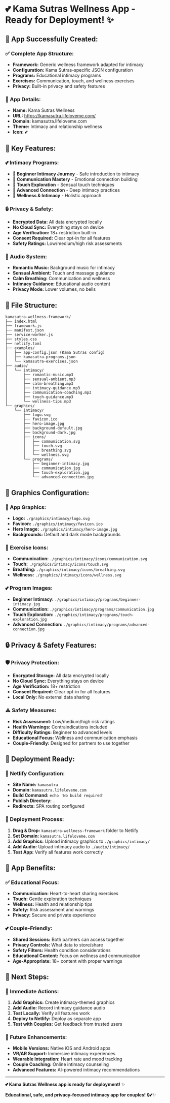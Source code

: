 # 💕 **Kama Sutras Wellness App - Ready for Deployment!** ✨

## 🚀 **App Successfully Created:**

### **✅ Complete App Structure:**
- **Framework:** Generic wellness framework adapted for intimacy
- **Configuration:** Kama Sutras-specific JSON configuration
- **Programs:** Educational intimacy programs
- **Exercises:** Communication, touch, and wellness exercises
- **Privacy:** Built-in privacy and safety features

### **📱 App Details:**
- **Name:** Kama Sutras Wellness
- **URL:** https://kamasutra.lifeloveme.com/
- **Domain:** kamasutra.lifeloveme.com
- **Theme:** Intimacy and relationship wellness
- **Icon:** 💕

## 🎯 **Key Features:**

### **💕 Intimacy Programs:**
- **🌱 Beginner Intimacy Journey** - Safe introduction to intimacy
- **💬 Communication Mastery** - Emotional connection building
- **🤲 Touch Exploration** - Sensual touch techniques
- **💫 Advanced Connection** - Deep intimacy practices
- **🌿 Wellness & Intimacy** - Holistic approach

### **🔒 Privacy & Safety:**
- **Encrypted Data:** All data encrypted locally
- **No Cloud Sync:** Everything stays on device
- **Age Verification:** 18+ restriction built-in
- **Consent Required:** Clear opt-in for all features
- **Safety Ratings:** Low/medium/high risk assessments

### **🎵 Audio System:**
- **Romantic Music:** Background music for intimacy
- **Sensual Ambient:** Touch and massage guidance
- **Calm Breathing:** Communication and wellness
- **Intimacy Guidance:** Educational audio content
- **Privacy Mode:** Lower volumes, no bells

## 📁 **File Structure:**

```
kamasutra-wellness-framework/
├── index.html
├── framework.js
├── manifest.json
├── service-worker.js
├── styles.css
├── netlify.toml
├── examples/
│   ├── app-config.json (Kama Sutras config)
│   ├── kamasutra-programs.json
│   └── kamasutra-exercises.json
├── audio/
│   └── intimacy/
│       ├── romantic-music.mp3
│       ├── sensual-ambient.mp3
│       ├── calm-breathing.mp3
│       ├── intimacy-guidance.mp3
│       ├── communication-coaching.mp3
│       ├── touch-guidance.mp3
│       └── wellness-tips.mp3
└── graphics/
    └── intimacy/
        ├── logo.svg
        ├── favicon.ico
        ├── hero-image.jpg
        ├── background-default.jpg
        ├── background-dark.jpg
        ├── icons/
        │   ├── communication.svg
        │   ├── touch.svg
        │   ├── breathing.svg
        │   └── wellness.svg
        └── programs/
            ├── beginner-intimacy.jpg
            ├── communication.jpg
            ├── touch-exploration.jpg
            └── advanced-connection.jpg
```

## 🎨 **Graphics Configuration:**

### **📱 App Graphics:**
- **Logo:** `./graphics/intimacy/logo.svg`
- **Favicon:** `./graphics/intimacy/favicon.ico`
- **Hero Image:** `./graphics/intimacy/hero-image.jpg`
- **Backgrounds:** Default and dark mode backgrounds

### **🎯 Exercise Icons:**
- **Communication:** `./graphics/intimacy/icons/communication.svg`
- **Touch:** `./graphics/intimacy/icons/touch.svg`
- **Breathing:** `./graphics/intimacy/icons/breathing.svg`
- **Wellness:** `./graphics/intimacy/icons/wellness.svg`

### **💕 Program Images:**
- **Beginner Intimacy:** `./graphics/intimacy/programs/beginner-intimacy.jpg`
- **Communication:** `./graphics/intimacy/programs/communication.jpg`
- **Touch Exploration:** `./graphics/intimacy/programs/touch-exploration.jpg`
- **Advanced Connection:** `./graphics/intimacy/programs/advanced-connection.jpg`

## 🔒 **Privacy & Safety Features:**

### **🛡️ Privacy Protection:**
- **Encrypted Storage:** All data encrypted locally
- **No Cloud Sync:** Everything stays on device
- **Age Verification:** 18+ restriction
- **Consent Required:** Clear opt-in for all features
- **Local Only:** No external data sharing

### **⚠️ Safety Measures:**
- **Risk Assessment:** Low/medium/high risk ratings
- **Health Warnings:** Contraindications included
- **Difficulty Ratings:** Beginner to advanced levels
- **Educational Focus:** Wellness and communication emphasis
- **Couple-Friendly:** Designed for partners to use together

## 🚀 **Deployment Ready:**

### **📱 Netlify Configuration:**
- **Site Name:** `kamasutra`
- **Domain:** `kamasutra.lifeloveme.com`
- **Build Command:** `echo 'No build required'`
- **Publish Directory:** `.`
- **Redirects:** SPA routing configured

### **🎯 Deployment Process:**
1. **Drag & Drop:** `kamasutra-wellness-framework` folder to Netlify
2. **Set Domain:** `kamasutra.lifeloveme.com`
3. **Add Graphics:** Upload intimacy graphics to `./graphics/intimacy/`
4. **Add Audio:** Upload intimacy audio to `./audio/intimacy/`
5. **Test App:** Verify all features work correctly

## 🎉 **App Benefits:**

### **✅ Educational Focus:**
- **Communication:** Heart-to-heart sharing exercises
- **Touch:** Gentle exploration techniques
- **Wellness:** Health and relationship tips
- **Safety:** Risk assessment and warnings
- **Privacy:** Secure and private experience

### **💕 Couple-Friendly:**
- **Shared Sessions:** Both partners can access together
- **Privacy Controls:** What data to store/share
- **Safety Filters:** Health condition considerations
- **Educational Content:** Focus on wellness and communication
- **Age-Appropriate:** 18+ content with proper warnings

## 📱 **Next Steps:**

### **🎯 Immediate Actions:**
1. **Add Graphics:** Create intimacy-themed graphics
2. **Add Audio:** Record intimacy guidance audio
3. **Test Locally:** Verify all features work
4. **Deploy to Netlify:** Deploy as separate app
5. **Test with Couples:** Get feedback from trusted users

### **🔮 Future Enhancements:**
- **Mobile Versions:** Native iOS and Android apps
- **VR/AR Support:** Immersive intimacy experiences
- **Wearable Integration:** Heart rate and mood tracking
- **Couple Coaching:** Online intimacy counseling
- **Advanced Features:** AI-powered intimacy recommendations

---

**💕 Kama Sutras Wellness app is ready for deployment!** ✨

**Educational, safe, and privacy-focused intimacy app for couples!** 🔒💕✨
